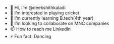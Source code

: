 - 👋 Hi, I’m @deekshithkaladi
- 👀 I’m interested in playing cricket 
- 🌱 I’m currently learning B.tech(4th year)
- 💞️ I’m looking to collaborate on MNC companies 
- 📫 How to reach me LinkedIn 
- ⚡ Fun fact: Dancing 

<!---
deekshithkaladi/deekshithkaladi is a ✨ special ✨ repository because its `README.md` (this file) appears on your GitHub profile.
You can click the Preview link to take a look at your changes.
--->
